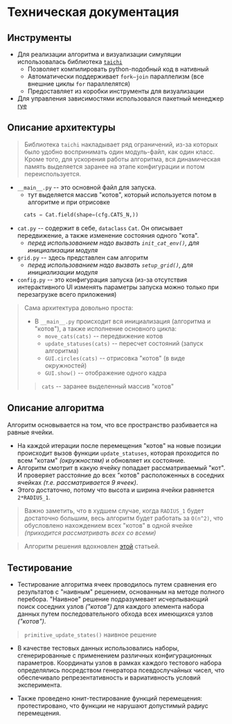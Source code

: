 # Техническая документация

## Инструменты

* Для реализации алгоритма и визуализации симуляции использовалась
  библиотека [`taichi`](https://docs.taichi-lang.org/docs/overview)
    * Позволяет компилировать python-подобный код в нативный
    * Автоматически поддерживает `fork–join` параллелизм (все внешние циклы `for` параллелятся)
    * Предоставляет из коробки инструменты для визуализации
* Для управления зависимостями использовался пакетный менеджер [rye](https://rye.astral.sh/)

## Описание архитектуры

> Библиотека `taichi` накладывает ряд ограничений, из-за которых было удобно воспринимать один модуль-файл, как один класс.
> Кроме того, для ускорения работы алгоритма, вся динамическая память выделяется заранее на этапе конфигурации и потом
> переиспользуется.

* `__main__.py` -- это основной файл для запуска.
    * тут выделяется массив "котов", который используется потом в алгоритме и при отрисовке
  ```python
    cats = Cat.field(shape=(cfg.CATS_N,))
  ```
* `cat.py` -- содержит в себе, `dataclass` `Cat`. Он описывает передвижение, а также изменение состояния
  одного "кота".
    * _перед использованием надо вызвать `init_cat_env()`, для инициализации модуля_
* `grid.py` -- здесь представлен сам алгоритм
    * _перед использованием надо вызвать `setup_grid()`, для инициализации модуля_
* `config.py` -- это конфигурация запуска (из-за отсутствия интерактивного UI изменять параметры запуска можно только
  при перезагрузке всего приложения)

> Сама архитектура довольно проста:
>  * В `__main__.py` происходит вся инициализация (алгоритма и "котов"), а также исполнение основного цикла:
>    * `move_cats(cats)` -- передвижение котов
>    * `update_statuses(cats)` -- пересчет состояний (запуск алгоритма)
>    * `GUI.circles(cats)` -- отрисовка "котов" (в виде окружностей)
>    * `GUI.show()` -- отображение одного кадра
> > `cats` -- заранее выделенный массив "котов"

## Описание алгоритма

Алгоритм основывается на том, что все пространство разбивается на равные ячейки.

* На каждой итерации после перемещения "котов" на новые позиции происходит вызов функции `update_statuses`, которая
  проходится по всем "котам" _(окружностям)_ и обновляет их состояние.
* Алгоритм смотрит в какую ячейку попадает рассматриваемый "кот". И проверяет расстояние до всех "котов" расположенных в
  соседних ячейках _(т.е. рассматривается 9 ячеек)_.
* Этого достаточно, потому что высота и ширина ячейки равняется `2*RADIUS_1`.

> Важно заметить, что в худшем случае, когда `RADIUS_1` будет достаточно большим, весь алгоритм будет работать за `O(n^2)`,
> что обусловлено нахождением всех "котов" в одной ячейке _(приходится рассматривать всех со всеми)_

> Алгоритм решения вдохновлен [этой](https://docs.taichi-lang.org/blog/acclerate-collision-detection-with-taichi)
> статьей.

## Тестирование

* Тестирование алгоритма ячеек проводилось путем сравнения его результатов с "наивным" решением, основанным на методе полного
перебора. "Наивное" решение подразумевает исчерпывающий поиск соседних узлов _("котов")_ для каждого элемента набора данных путем
последовательного обхода всех имеющихся узлов _("котов")_.
> `primitive_update_states()` наивное решение

* В качестве тестовых данных использовались наборы, сгенерированные с применением различных конфигурационных параметров.
Координаты узлов в рамках каждого тестового набора определялись посредством генератора псевдослучайных чисел,
что обеспечивало репрезентативность и вариативность условий эксперимента.

* Также проведено юнит-тестирование функций перемещения: протестировано, что функции не нарушают допустимый радиус перемещения.
